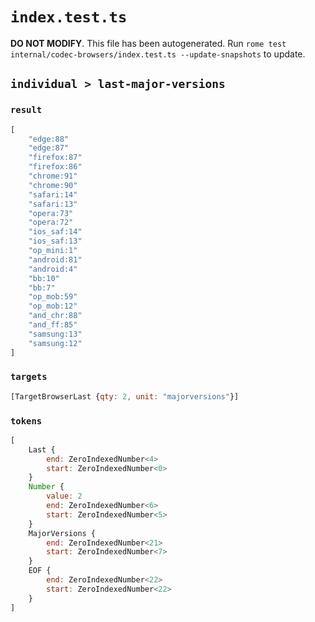 # `index.test.ts`

**DO NOT MODIFY**. This file has been autogenerated. Run `rome test internal/codec-browsers/index.test.ts --update-snapshots` to update.

## `individual > last-major-versions`

### `result`

```javascript
[
	"edge:88"
	"edge:87"
	"firefox:87"
	"firefox:86"
	"chrome:91"
	"chrome:90"
	"safari:14"
	"safari:13"
	"opera:73"
	"opera:72"
	"ios_saf:14"
	"ios_saf:13"
	"op_mini:1"
	"android:81"
	"android:4"
	"bb:10"
	"bb:7"
	"op_mob:59"
	"op_mob:12"
	"and_chr:88"
	"and_ff:85"
	"samsung:13"
	"samsung:12"
]
```

### `targets`

```javascript
[TargetBrowserLast {qty: 2, unit: "majorversions"}]
```

### `tokens`

```javascript
[
	Last {
		end: ZeroIndexedNumber<4>
		start: ZeroIndexedNumber<0>
	}
	Number {
		value: 2
		end: ZeroIndexedNumber<6>
		start: ZeroIndexedNumber<5>
	}
	MajorVersions {
		end: ZeroIndexedNumber<21>
		start: ZeroIndexedNumber<7>
	}
	EOF {
		end: ZeroIndexedNumber<22>
		start: ZeroIndexedNumber<22>
	}
]
```
